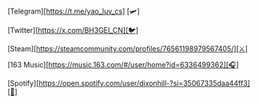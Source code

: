 [Telegram][https://t.me/yao_luv_cs] [🛩]      

[Twitter][https://x.com/BH3GEI_CN][🐦]

[Steam][https://steamcommunity.com/profiles/76561198979567405/][⚔️]

[163 Music][https://music.163.com/#/user/home?id=6336499362][🎧]

[Spotify][https://open.spotify.com/user/dixonhill-?si=35067335daa44ff3][🎵]
